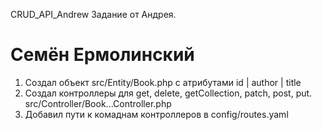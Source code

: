 CRUD_API_Andrew
Задание от Андрея.
# Семён Ермолинский
1. Создал объект src/Entity/Book.php с атрибутами id | author | title 
2. Создал контроллеры для get, delete, getCollection, patch, post, put. src/Controller/Book...Controller.php
3. Добавил пути к комаднам контроллеров в config/routes.yaml
